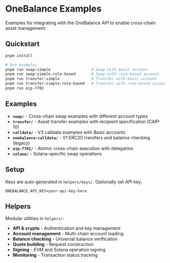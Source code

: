 # OneBalance Examples

Examples for integrating with the OneBalance API to enable cross-chain asset management.

## Quickstart

```bash
pnpm install

# Run examples
pnpm run swap:simple                  # Swap with basic account
pnpm run swap:simple-role-based       # Swap with role-based account
pnpm run transfer:simple              # Transfer with basic account
pnpm run transfer:simple-role-based   # Transfer with role-based account
pnpm run eip-7702
```

## Examples

- **`swap/`** - Cross-chain swap examples with different account types
- **`transfer/`** - Asset transfer examples with recipient specification (CAIP-10)
- **`calldata/`** - V3 calldata examples with Basic accounts
- **`onebalance-calldata/`** - V1 ERC20 transfers and balance checking (legacy)
- **`eip-7702/`** - Atomic cross-chain execution with delegation
- **`solana/`** - Solana-specific swap operations

## Setup

Keys are auto-generated in `helpers/keys/`. Optionally set API key:

```env
ONEBALANCE_API_KEY=your-api-key-here
```

## Helpers

Modular utilities in `helpers/`:
- **API & crypto** - Authentication and key management
- **Account management** - Multi-chain account loading
- **Balance checking** - Universal balance verification
- **Quote building** - Request construction
- **Signing** - EVM and Solana operation signing
- **Monitoring** - Transaction status tracking
